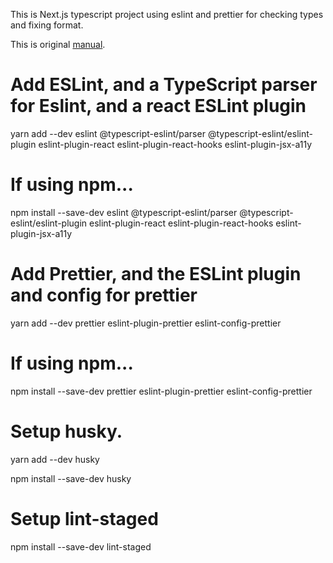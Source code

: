 This is Next.js typescript project using eslint and prettier for checking types and fixing format.

This is original [manual](https://paulintrognon.fr/blog/typescript-prettier-eslint-next-js).

# Add ESLint, and a TypeScript parser for Eslint, and a react ESLint plugin
yarn add --dev eslint @typescript-eslint/parser  @typescript-eslint/eslint-plugin eslint-plugin-react eslint-plugin-react-hooks eslint-plugin-jsx-a11y
# If using npm...
npm install --save-dev eslint @typescript-eslint/parser  @typescript-eslint/eslint-plugin eslint-plugin-react eslint-plugin-react-hooks eslint-plugin-jsx-a11y

# Add Prettier, and the ESLint plugin and config for prettier
yarn add --dev prettier eslint-plugin-prettier eslint-config-prettier
# If using npm...
npm install --save-dev prettier eslint-plugin-prettier eslint-config-prettier

# Setup husky.
yarn add --dev husky

npm install --save-dev husky

# Setup lint-staged
npm install --save-dev lint-staged
